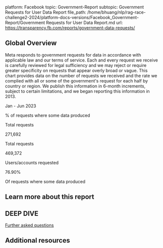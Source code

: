 platform: Facebook
topic: Government-Report
subtopic: Government Requests for User Data Report
file_path: /home/bhuang/nlp/rag-race-challenge2-2024/platform-docs-versions/Facebook_Government-Report/Government Requests for User Data Report.md
url: https://transparency.fb.com/reports/government-data-requests/

## Global Overview

Meta responds to government requests for data in accordance with applicable law and our terms of service. Each and every request we receive is carefully reviewed for legal sufficiency and we may reject or require greater specificity on requests that appear overly broad or vague. This chart provides data on the number of requests we received and the rate we complied with all or some of the government's request for each half by country or region. We publish this information in 6-month increments, subject to certain limitations, and we began reporting this information in 2013.

Jan - Jun 2023

% of requests where some data produced

Total requests

271,692

Total requests

469,372

Users/accounts requested

76.90%

Of requests where some data produced

## Learn more about this report

## DEEP DIVE

[Further asked questions](https://transparency.fb.com/data/government-data-requests/further-asked-questions)

## Additional resources